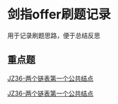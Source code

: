 # 剑指offer刷题记录
用于记录刷题思路，便于总结反思

## 重点题
[JZ36-两个链表第一个公共结点](learning/剑指Offer/JZ36-两个链表中的第一个公共结点.py)

[JZ36-两个链表第一个公共结点](https://github.com/hideonbush233-lucy/learning/blob/main/%E5%89%91%E6%8C%87Offer/JZ36-%E4%B8%A4%E4%B8%AA%E9%93%BE%E8%A1%A8%E4%B8%AD%E7%9A%84%E7%AC%AC%E4%B8%80%E4%B8%AA%E5%85%AC%E5%85%B1%E7%BB%93%E7%82%B9.py)
